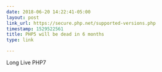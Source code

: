 ```yaml
---
date: 2018-06-20 14:22:41-05:00
layout: post
link_url: https://secure.php.net/supported-versions.php
timestamp: 1529522561
title: PHP5 will be dead in 6 months
type: link

---
```

Long Live PHP7